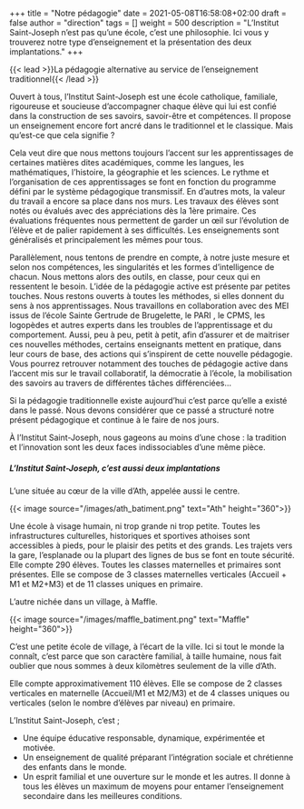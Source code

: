 +++
title       = "Notre pédagogie"
date        = 2021-05-08T16:58:08+02:00
draft       = false
author      = "direction"
tags        = []
weight = 500
description = "L’Institut Saint-Joseph n’est pas qu’une école, c’est une philosophie. Ici vous y trouverez notre type d’enseignement et la présentation des deux implantations."
+++

{{< lead >}}La pédagogie alternative au service de l’enseignement traditionnel{{< /lead >}}

Ouvert à tous, l’Institut Saint-Joseph est une école catholique, familiale, rigoureuse et soucieuse d’accompagner chaque élève qui lui est confié dans la construction de ses savoirs, savoir-être et compétences. Il propose un enseignement encore fort ancré dans le traditionnel et le classique. Mais qu’est-ce que cela signifie ?

Cela veut dire que nous mettons toujours l’accent sur les apprentissages de certaines matières dites académiques, comme les langues, les mathématiques, l’histoire, la géographie et les sciences. Le rythme et l’organisation de ces apprentissages se font en fonction du programme défini par le système pédagogique transmissif. En d’autres mots, la valeur du travail a encore sa place dans nos murs.
Les travaux des élèves sont notés ou évalués avec des appréciations dès la 1ère primaire. Ces évaluations fréquentes nous permettent de garder un œil sur l’évolution de l’élève et de palier rapidement à ses difficultés. Les enseignements sont généralisés et principalement les mêmes pour tous.

Parallèlement, nous tentons de prendre en compte, à notre juste mesure et selon nos compétences, les singularités et les formes d’intelligence de chacun. Nous mettons alors des outils, en classe, pour ceux qui en ressentent le besoin. L’idée de la pédagogie active est présente par petites touches. Nous restons ouverts à toutes les méthodes, si elles donnent du sens à nos apprentissages. Nous travaillons en collaboration avec des MEI  issus de l’école Sainte Gertrude de Brugelette, le PARI , le CPMS, les logopèdes et autres experts dans les troubles de l’apprentissage et du comportement. Aussi, peu à peu, petit à petit, afin d’assurer et de maitriser ces nouvelles méthodes, certains enseignants mettent en pratique, dans leur cours de base, des actions qui s’inspirent  de cette nouvelle pédagogie. Vous pourrez retrouver notamment des touches de pédagogie active dans l’accent mis sur le travail collaboratif, la démocratie à l’école, la mobilisation des savoirs au travers de différentes tâches différenciées…

Si la pédagogie traditionnelle existe aujourd’hui c’est parce qu’elle a existé dans le passé. Nous devons considérer que ce passé a structuré notre présent pédagogique et continue à le faire de nos jours.

À l’Institut Saint-Joseph, nous gageons au moins d’une chose : la tradition et l’innovation sont les deux faces indissociables d’une même pièce.

##### L’Institut Saint-Joseph, c’est aussi deux implantations

L’une située au cœur de la ville d’Ath, appelée aussi le centre.

{{< image source="/images/ath_batiment.png" text="Ath" height="360">}}

Une école à visage humain, ni trop grande ni trop petite. Toutes les infrastructures culturelles, historiques et sportives athoises sont accessibles à pieds, pour le plaisir des petits et des grands. Les trajets vers la gare, l’esplanade ou la plupart des lignes de bus se font en toute sécurité.
Elle compte 290 élèves. Toutes les classes maternelles et primaires sont présentes. Elle se compose de 3 classes maternelles verticales (Accueil + M1 et M2+M3) et de 11 classes uniques en primaire.

L’autre nichée dans un village, à Maffle.

{{< image source="/images/maffle_batiment.png" text="Maffle" height="360">}}

C’est une petite école de village, à l’écart de la ville. Ici si tout le monde la connaît, c’est parce que son caractère familial, à taille humaine, nous fait oublier que nous sommes à deux kilomètres seulement de la ville d’Ath.

Elle compte approximativement 110 élèves. Elle se compose de 2 classes verticales en maternelle (Accueil/M1 et M2/M3) et de 4 classes uniques ou verticales (selon le nombre d’élèves par niveau) en primaire.


L’Institut Saint-Joseph, c’est ;
*	Une équipe éducative responsable, dynamique, expérimentée et motivée.
*	Un enseignement de qualité préparant l’intégration sociale et chrétienne des enfants dans le monde.
*	Un esprit familial et une ouverture sur le monde et les autres. Il donne à tous les élèves un maximum de moyens pour entamer l’enseignement secondaire dans les meilleures conditions.

